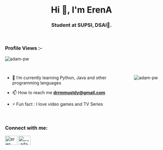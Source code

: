 <h1 align="center">Hi 👋, I'm ErenA </h1>
<h3 align="center">Student at SUPSI, DSAI🌟.</h3>

<br>

<p align="right"> <h3>Profile Views :-</h3> <img src="https://komarev.com/ghpvc/?username=adam-pw&label=Profile%20views&color=0e75b6&style=flat"
    alt="adam-pw" /> 
  </p>

<br>

<p><img align="right" src="https://github.com/Adam-pw/Adam-pw/blob/main/animation_500_kxa883sd.gif" alt="adam-pw" /></p>


- 🌱 I’m currently learning Python, Java and other programming languages

- 📫 How to reach me **drrmmustdy@gmail.com**

- ⚡ Fun fact : I love video games and TV Series

<br>

<h3 align="left">Connect with me:</h3>
<p align="left">
  <a href="https://www.linkedin.com/in/eren-arisoy-41b5b4263/" target="blank"><img align="center" 
      src="https://raw.githubusercontent.com/rahuldkjain/github-profile-readme-generator/master/src/images/icons/Social/linked-in-alt.svg"
      alt="eren arisoy" height="30" width="40" /></a>
  <a href="https://www.instagram.com/erendesenyeter/" target="blank"><img align="center"
      src="https://raw.githubusercontent.com/rahuldkjain/github-profile-readme-generator/master/src/images/icons/Social/instagram.svg"
      alt="_._.adam._" height="30" width="40" /></a>
